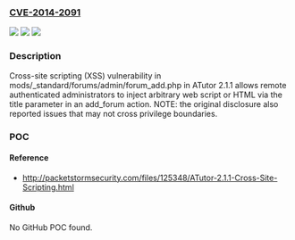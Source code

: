 ### [CVE-2014-2091](https://cve.mitre.org/cgi-bin/cvename.cgi?name=CVE-2014-2091)
![](https://img.shields.io/static/v1?label=Product&message=n%2Fa&color=blue)
![](https://img.shields.io/static/v1?label=Version&message=n%2Fa&color=blue)
![](https://img.shields.io/static/v1?label=Vulnerability&message=n%2Fa&color=brighgreen)

### Description

Cross-site scripting (XSS) vulnerability in mods/_standard/forums/admin/forum_add.php in ATutor 2.1.1 allows remote authenticated administrators to inject arbitrary web script or HTML via the title parameter in an add_forum action.  NOTE: the original disclosure also reported issues that may not cross privilege boundaries.

### POC

#### Reference
- http://packetstormsecurity.com/files/125348/ATutor-2.1.1-Cross-Site-Scripting.html

#### Github
No GitHub POC found.

